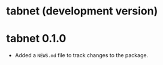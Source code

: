 # tabnet (development version)

# tabnet 0.1.0

* Added a `NEWS.md` file to track changes to the package.
